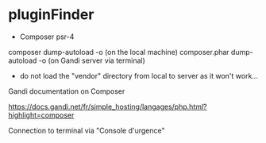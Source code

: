 # pluginFinder


* Composer psr-4

composer dump-autoload -o (on the local machine)
composer.phar dump-autoload -o (on Gandi server via terminal)

* do not load the "vendor" directory from local to server as it won't work...

Gandi documentation on Composer

https://docs.gandi.net/fr/simple_hosting/langages/php.html?highlight=composer

Connection to terminal via "Console d'urgence"
